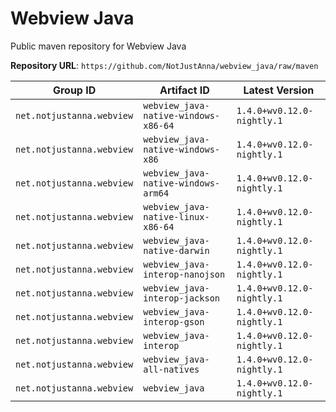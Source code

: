 # Webview Java

Public maven repository for Webview Java

**Repository URL**: `https://github.com/NotJustAnna/webview_java/raw/maven`

| Group ID | Artifact ID | Latest Version |
| --- | --- | --- |
| `net.notjustanna.webview` | `webview_java-native-windows-x86-64` | `1.4.0+wv0.12.0-nightly.1` |
| `net.notjustanna.webview` | `webview_java-native-windows-x86` | `1.4.0+wv0.12.0-nightly.1` |
| `net.notjustanna.webview` | `webview_java-native-windows-arm64` | `1.4.0+wv0.12.0-nightly.1` |
| `net.notjustanna.webview` | `webview_java-native-linux-x86-64` | `1.4.0+wv0.12.0-nightly.1` |
| `net.notjustanna.webview` | `webview_java-native-darwin` | `1.4.0+wv0.12.0-nightly.1` |
| `net.notjustanna.webview` | `webview_java-interop-nanojson` | `1.4.0+wv0.12.0-nightly.1` |
| `net.notjustanna.webview` | `webview_java-interop-jackson` | `1.4.0+wv0.12.0-nightly.1` |
| `net.notjustanna.webview` | `webview_java-interop-gson` | `1.4.0+wv0.12.0-nightly.1` |
| `net.notjustanna.webview` | `webview_java-interop` | `1.4.0+wv0.12.0-nightly.1` |
| `net.notjustanna.webview` | `webview_java-all-natives` | `1.4.0+wv0.12.0-nightly.1` |
| `net.notjustanna.webview` | `webview_java` | `1.4.0+wv0.12.0-nightly.1` |